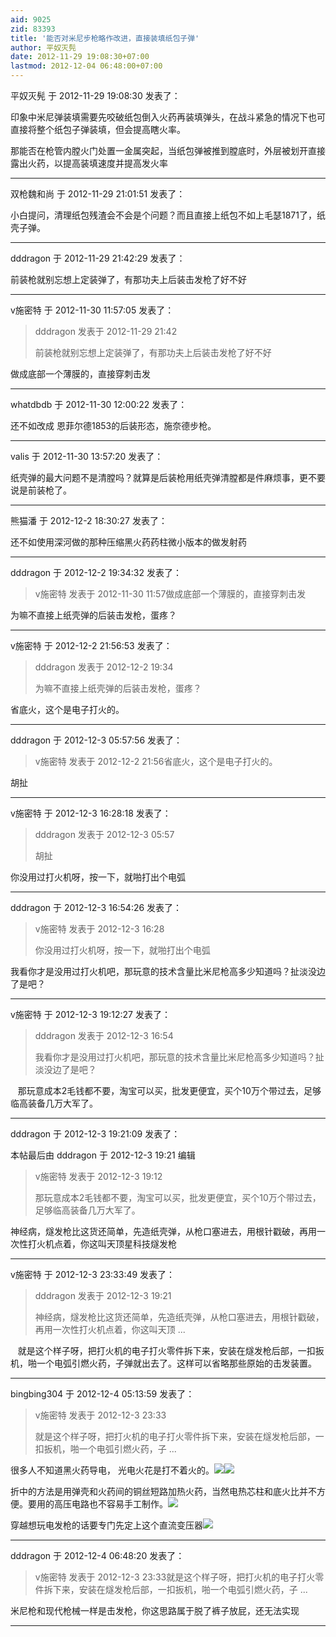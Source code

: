 ```yaml
---
aid: 9025
zid: 83393
title: '能否对米尼步枪略作改进，直接装填纸包子弹'
author: 平奴灭髡
date: 2012-11-29 19:08:30+07:00
lastmod: 2012-12-04 06:48:00+07:00
---
```


平奴灭髡 于 2012-11-29 19:08:30 发表了：

印象中米尼弹装填需要先咬破纸包倒入火药再装填弹头，在战斗紧急的情况下也可直接将整个纸包子弹装填，但会提高瞎火率。

那能否在枪管内膛火门处置一金属突起，当纸包弹被推到膛底时，外层被划开直接露出火药，以提高装填速度并提高发火率

---------

双枪魏和尚 于 2012-11-29 21:01:51 发表了：

小白提问，清理纸包残渣会不会是个问题？而且直接上纸包不如上毛瑟1871了，纸壳子弹。

---------

dddragon 于 2012-11-29 21:42:29 发表了：

前装枪就别忘想上定装弹了，有那功夫上后装击发枪了好不好

---------

v施密特 于 2012-11-30 11:57:05 发表了：

> dddragon 发表于 2012-11-29 21:42
> 
> 前装枪就别忘想上定装弹了，有那功夫上后装击发枪了好不好



做成底部一个薄膜的，直接穿刺击发

---------

whatdbdb 于 2012-11-30 12:00:22 发表了：

还不如改成 恩菲尔德1853的后装形态，施奈德步枪。

---------

valis 于 2012-11-30 13:57:20 发表了：

纸壳弹的最大问题不是清膛吗？就算是后装枪用纸壳弹清膛都是件麻烦事，更不要说是前装枪了。

---------

熊猫潘 于 2012-12-2 18:30:27 发表了：

还不如使用深河做的那种压缩黑火药药柱微小版本的做发射药

---------

dddragon 于 2012-12-2 19:34:32 发表了：

> v施密特 发表于 2012-11-30 11:57做成底部一个薄膜的，直接穿刺击发



为嘛不直接上纸壳弹的后装击发枪，蛋疼？

---------

v施密特 于 2012-12-2 21:56:53 发表了：

> dddragon 发表于 2012-12-2 19:34
> 
> 为嘛不直接上纸壳弹的后装击发枪，蛋疼？



省底火，这个是电子打火的。

---------

dddragon 于 2012-12-3 05:57:56 发表了：

> v施密特 发表于 2012-12-2 21:56省底火，这个是电子打火的。



胡扯

---------

v施密特 于 2012-12-3 16:28:18 发表了：

> dddragon 发表于 2012-12-3 05:57
> 
> 胡扯



你没用过打火机呀，按一下，就啪打出个电弧

---------

dddragon 于 2012-12-3 16:54:26 发表了：

> v施密特 发表于 2012-12-3 16:28
> 
> 你没用过打火机呀，按一下，就啪打出个电弧



我看你才是没用过打火机吧，那玩意的技术含量比米尼枪高多少知道吗？扯淡没边了是吧？

---------

v施密特 于 2012-12-3 19:12:27 发表了：

> dddragon 发表于 2012-12-3 16:54
> 
> 我看你才是没用过打火机吧，那玩意的技术含量比米尼枪高多少知道吗？扯淡没边了是吧？



   那玩意成本2毛钱都不要，淘宝可以买，批发更便宜，买个10万个带过去，足够临高装备几万大军了。

---------

dddragon 于 2012-12-3 19:21:09 发表了：

本帖最后由 dddragon 于 2012-12-3 19:21 编辑 


> 
> v施密特 发表于 2012-12-3 19:12
> 
> 那玩意成本2毛钱都不要，淘宝可以买，批发更便宜，买个10万个带过去，足够临高装备几万大军了。



神经病，燧发枪比这货还简单，先造纸壳弹，从枪口塞进去，用根针戳破，再用一次性打火机点着，你这叫天顶星科技燧发枪

---------

v施密特 于 2012-12-3 23:33:49 发表了：

> dddragon 发表于 2012-12-3 19:21
> 
> 神经病，燧发枪比这货还简单，先造纸壳弹，从枪口塞进去，用根针戳破，再用一次性打火机点着，你这叫天顶 ...



   就是这个样子呀，把打火机的电子打火零件拆下来，安装在燧发枪后部，一扣扳机，啪一个电弧引燃火药，子弹就出去了。这样可以省略那些原始的击发装置。

---------

bingbing304 于 2012-12-4 05:13:59 发表了：

> v施密特 发表于 2012-12-3 23:33
> 
> 就是这个样子呀，把打火机的电子打火零件拆下来，安装在燧发枪后部，一扣扳机，啪一个电弧引燃火药，子 ...



很多人不知道黑火药导电， 光电火花是打不着火的。![](http://www.ctmuzzleloaders.com/ctml_experiments/electric_ignition/ei_images/stun_spark_smokeless_sm.jpg)![](http://www.ctmuzzleloaders.com/ctml_experiments/electric_ignition/ei_images/bp_line_spark_sm.jpg)

折中的方法是用弹壳和火药间的铜丝短路加热火药，当然电热芯柱和底火比并不方便。要用的高压电路也不容易手工制作。![](http://www.ctmuzzleloaders.com/ctml_experiments/electric_ignition/ei_images/resistance.jpg)

穿越想玩电发枪的话要专门先定上这个直流变压器![](http://www.ctmuzzleloaders.com/ctml_experiments/electric_ignition/ei_images/ei_schematic_sm.png)

---------

dddragon 于 2012-12-4 06:48:20 发表了：

> v施密特 发表于 2012-12-3 23:33就是这个样子呀，把打火机的电子打火零件拆下来，安装在燧发枪后部，一扣扳机，啪一个电弧引燃火药，子 ...



米尼枪和现代枪械一样是击发枪，你这思路属于脱了裤子放屁，还无法实现

---------

